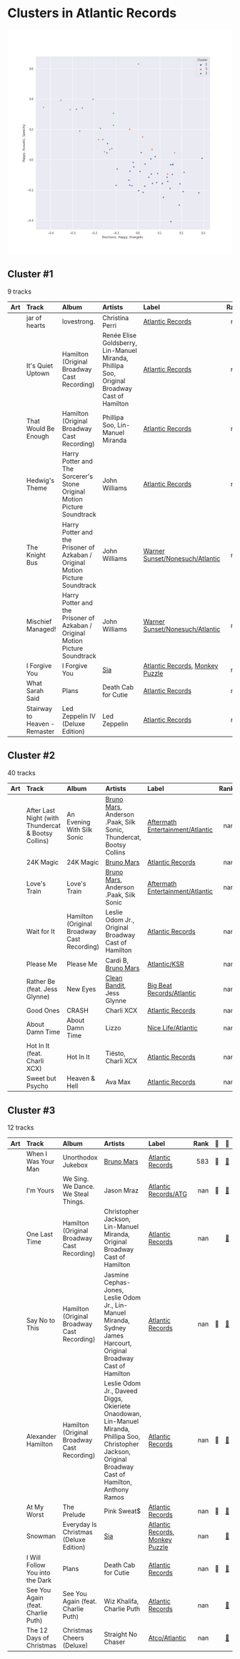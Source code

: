 # Clusters in Atlantic Records

![Comparison of Cluster](../../../images/labels/atlantic_records/clusters/clusters_scatter.png)

## Cluster #1

9 tracks

| Art | Track | Album | Artists | Label | Rank | 💚 | 🔗 |
|:---|:---|:---|:---|:---|---:|:---|:---|
| <img src="https://i.scdn.co/image/ab67616d0000b27326a2f5224465a369f8abbf88" alt="" width="50" /> | jar of hearts | lovestrong. | Christina Perri | [Atlantic Records](../..) | nan | | [🔗](https://open.spotify.com/track/0HZhYMZOcUzZKSFwPOti6m) |
| <img src="https://i.scdn.co/image/ab67616d0000b273d72fb5571087bca0a2fed008" alt="" width="50" /> | It's Quiet Uptown | Hamilton (Original Broadway Cast Recording) | Renée Elise Goldsberry, Lin-Manuel Miranda, Phillipa Soo, Original Broadway Cast of Hamilton | [Atlantic Records](../..) | nan | | [🔗](https://open.spotify.com/track/40LYL1Z6xgCn5cBybo5K0D) |
| <img src="https://i.scdn.co/image/ab67616d0000b273d72fb5571087bca0a2fed008" alt="" width="50" /> | That Would Be Enough | Hamilton (Original Broadway Cast Recording) | Phillipa Soo, Lin-Manuel Miranda | [Atlantic Records](../..) | nan | | [🔗](https://open.spotify.com/track/6oF8ueLn5hIl4PRp17sxW6) |
| <img src="https://i.scdn.co/image/ab67616d0000b27313f982aa5c43146c3d2c1964" alt="" width="50" /> | Hedwig's Theme | Harry Potter and The Sorcerer's Stone Original Motion Picture Soundtrack | John Williams | [Atlantic Records](../..) | nan | | [🔗](https://open.spotify.com/track/1n8NKQRg8LVHy7oUhUgbFF) |
| <img src="https://i.scdn.co/image/ab67616d0000b273585f19adb14e7c92d9ec1b41" alt="" width="50" /> | The Knight Bus | Harry Potter and the Prisoner of Azkaban / Original Motion Picture Soundtrack | John Williams | [Warner Sunset/Nonesuch/Atlantic](../..) | nan | | [🔗](https://open.spotify.com/track/2owMaKos8aeNx0usmPCVmy) |
| <img src="https://i.scdn.co/image/ab67616d0000b273585f19adb14e7c92d9ec1b41" alt="" width="50" /> | Mischief Managed! | Harry Potter and the Prisoner of Azkaban / Original Motion Picture Soundtrack | John Williams | [Warner Sunset/Nonesuch/Atlantic](../..) | nan | | [🔗](https://open.spotify.com/track/3NrAMPb3hlWCmw9kepqBmM) |
| <img src="https://i.scdn.co/image/ab67616d0000b273838bb28e567263d01c1efc01" alt="" width="50" /> | I Forgive You | I Forgive You | [Sia](../../../../artists/sia/overview.md) | [Atlantic Records](../..), [Monkey Puzzle](../../../monkey_puzzle) | nan | 💚 | [🔗](https://open.spotify.com/track/2jh0kJheW38ljJucWMoaG6) |
| <img src="https://i.scdn.co/image/ab67616d0000b273c985bcc18dd81da80839e5a9" alt="" width="50" /> | What Sarah Said | Plans | Death Cab for Cutie | [Atlantic Records](../..) | nan | 💚 | [🔗](https://open.spotify.com/track/2JFrlsJBH4IDt3Suot97dP) |
| <img src="https://i.scdn.co/image/ab67616d0000b273c8a11e48c91a982d086afc69" alt="" width="50" /> | Stairway to Heaven - Remaster | Led Zeppelin IV (Deluxe Edition) | Led Zeppelin | [Atlantic Records](../..) | nan | | [🔗](https://open.spotify.com/track/5CQ30WqJwcep0pYcV4AMNc) |
## Cluster #2

40 tracks

| Art | Track | Album | Artists | Label | Rank | 💚 | 🔗 |
|:---|:---|:---|:---|:---|---:|:---|:---|
| <img src="https://i.scdn.co/image/ab67616d0000b273fcf75ead8a32ac0020d2ce86" alt="" width="50" /> | After Last Night (with Thundercat & Bootsy Collins) | An Evening With Silk Sonic | [Bruno Mars](../../../../artists/bruno_mars/overview.md), Anderson .Paak, Silk Sonic, Thundercat, Bootsy Collins | [Aftermath Entertainment/Atlantic](../..) | nan | | [🔗](https://open.spotify.com/track/3jiKUMXqwEodB7gVv1RMZU) |
| <img src="https://i.scdn.co/image/ab67616d0000b273232711f7d66a1e19e89e28c5" alt="" width="50" /> | 24K Magic | 24K Magic | [Bruno Mars](../../../../artists/bruno_mars/overview.md) | [Atlantic Records](../..) | nan | | [🔗](https://open.spotify.com/track/6b8Be6ljOzmkOmFslEb23P) |
| <img src="https://i.scdn.co/image/ab67616d0000b27379ffc01d8bc8312192cacfc0" alt="" width="50" /> | Love's Train | Love's Train | [Bruno Mars](../../../../artists/bruno_mars/overview.md), Anderson .Paak, Silk Sonic | [Aftermath Entertainment/Atlantic](../..) | nan | | [🔗](https://open.spotify.com/track/60gTdTwaNtGAzIxKfeGVfJ) |
| <img src="https://i.scdn.co/image/ab67616d0000b273d72fb5571087bca0a2fed008" alt="" width="50" /> | Wait for It | Hamilton (Original Broadway Cast Recording) | Leslie Odom Jr., Original Broadway Cast of Hamilton | [Atlantic Records](../..) | nan | 💚 | [🔗](https://open.spotify.com/track/7EqpEBPOohgk7NnKvBGFWo) |
| <img src="https://i.scdn.co/image/ab67616d0000b273288883647008cefba0db5402" alt="" width="50" /> | Please Me | Please Me | Cardi B, [Bruno Mars](../../../../artists/bruno_mars/overview.md) | [Atlantic/KSR](../..) | nan | 💚 | [🔗](https://open.spotify.com/track/0PG9fbaaHFHfre2gUVo7AN) |
| <img src="https://i.scdn.co/image/ab67616d0000b273e2a93f34e3c52c12f2a5578f" alt="" width="50" /> | Rather Be (feat. Jess Glynne) | New Eyes | [Clean Bandit](../../../../artists/clean_bandit/overview.md), Jess Glynne | [Big Beat Records/Atlantic](../..) | nan | 💚 | [🔗](https://open.spotify.com/track/0am001WwFBVGDGLwRh3ixi) |
| <img src="https://i.scdn.co/image/ab67616d0000b273f629eb64fd8ef76a97b154f5" alt="" width="50" /> | Good Ones | CRASH | Charli XCX | [Atlantic Records](../..) | nan | 💚 | [🔗](https://open.spotify.com/track/2grSOc6HNTXQQXNoRKt9UM) |
| <img src="https://i.scdn.co/image/ab67616d0000b273b817e721691aff3d67f26c04" alt="" width="50" /> | About Damn Time | About Damn Time | Lizzo | [Nice Life/Atlantic](../..) | nan | 💚 | [🔗](https://open.spotify.com/track/1PckUlxKqWQs3RlWXVBLw3) |
| <img src="https://i.scdn.co/image/ab67616d0000b2731e8798f25a1997f0679b2382" alt="" width="50" /> | Hot In It (feat. Charli XCX) | Hot In It | Tiësto, Charli XCX | [Atlantic Records](../..) | nan | | [🔗](https://open.spotify.com/track/3Z7CaxQkqbIs1rewKi6v4W) |
| <img src="https://i.scdn.co/image/ab67616d0000b2739a95e89d24214b94de36ccf7" alt="" width="50" /> | Sweet but Psycho | Heaven & Hell | Ava Max | [Atlantic Records](../..) | nan | 💚 | [🔗](https://open.spotify.com/track/7DnAm9FOTWE3cUvso43HhI) |
## Cluster #3

12 tracks

| Art | Track | Album | Artists | Label | Rank | 💚 | 🔗 |
|:---|:---|:---|:---|:---|---:|:---|:---|
| <img src="https://i.scdn.co/image/ab67616d0000b273926f43e7cce571e62720fd46" alt="" width="50" /> | When I Was Your Man | Unorthodox Jukebox | [Bruno Mars](../../../../artists/bruno_mars/overview.md) | [Atlantic Records](../..) | 583 | 💚 | [🔗](https://open.spotify.com/track/0nJW01T7XtvILxQgC5J7Wh) |
| <img src="https://i.scdn.co/image/ab67616d0000b273125b1a330b6f6100ab19dbed" alt="" width="50" /> | I'm Yours | We Sing. We Dance. We Steal Things. | Jason Mraz | [Atlantic Records/ATG](../..) | nan | 💚 | [🔗](https://open.spotify.com/track/1EzrEOXmMH3G43AXT1y7pA) |
| <img src="https://i.scdn.co/image/ab67616d0000b273d72fb5571087bca0a2fed008" alt="" width="50" /> | One Last Time | Hamilton (Original Broadway Cast Recording) | Christopher Jackson, Lin-Manuel Miranda, Original Broadway Cast of Hamilton | [Atlantic Records](../..) | nan | | [🔗](https://open.spotify.com/track/0Iys022UwQ8xBfxE1g4nWZ) |
| <img src="https://i.scdn.co/image/ab67616d0000b273d72fb5571087bca0a2fed008" alt="" width="50" /> | Say No to This | Hamilton (Original Broadway Cast Recording) | Jasmine Cephas-Jones, Leslie Odom Jr., Lin-Manuel Miranda, Sydney James Harcourt, Original Broadway Cast of Hamilton | [Atlantic Records](../..) | nan | 💚 | [🔗](https://open.spotify.com/track/3s9itRgJYcKhem01P17865) |
| <img src="https://i.scdn.co/image/ab67616d0000b273d72fb5571087bca0a2fed008" alt="" width="50" /> | Alexander Hamilton | Hamilton (Original Broadway Cast Recording) | Leslie Odom Jr., Daveed Diggs, Okieriete Onaodowan, Lin-Manuel Miranda, Phillipa Soo, Christopher Jackson, Original Broadway Cast of Hamilton, Anthony Ramos | [Atlantic Records](../..) | nan | 💚 | [🔗](https://open.spotify.com/track/4TTV7EcfroSLWzXRY6gLv6) |
| <img src="https://i.scdn.co/image/ab67616d0000b27387bb1da05f3491eea3401de5" alt="" width="50" /> | At My Worst | The Prelude | Pink Sweat$ | [Atlantic Records](../..) | nan | 💚 | [🔗](https://open.spotify.com/track/0ri0Han4IRJhzvERHOZTMr) |
| <img src="https://i.scdn.co/image/ab67616d0000b273d1410c1372fab1e516328fa8" alt="" width="50" /> | Snowman | Everyday Is Christmas (Deluxe Edition) | [Sia](../../../../artists/sia/overview.md) | [Atlantic Records](../..), [Monkey Puzzle](../../../monkey_puzzle) | nan | | [🔗](https://open.spotify.com/track/7uoFMmxln0GPXQ0AcCBXRq) |
| <img src="https://i.scdn.co/image/ab67616d0000b273c985bcc18dd81da80839e5a9" alt="" width="50" /> | I Will Follow You into the Dark | Plans | Death Cab for Cutie | [Atlantic Records](../..) | nan | 💚 | [🔗](https://open.spotify.com/track/3kZC0ZmFWrEHdUCmUqlvgZ) |
| <img src="https://i.scdn.co/image/ab67616d0000b2734e5df11b17b2727da2b718d8" alt="" width="50" /> | See You Again (feat. Charlie Puth) | See You Again (feat. Charlie Puth) | Wiz Khalifa, Charlie Puth | [Atlantic Records](../..) | nan | | [🔗](https://open.spotify.com/track/2JzZzZUQj3Qff7wapcbKjc) |
| <img src="https://i.scdn.co/image/ab67616d0000b2738408f1cde66a884d05ef8e32" alt="" width="50" /> | The 12 Days of Christmas | Christmas Cheers (Deluxe) | Straight No Chaser | [Atco/Atlantic](../..) | nan | | [🔗](https://open.spotify.com/track/5f5wlkRHWhYxOdp1hOUsTb) |